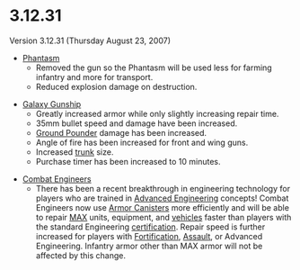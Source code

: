 # 3.12.31

Version 3.12.31 (Thursday August 23, 2007)

- [Phantasm](../vehicles/Phantasm.md)
  - Removed the gun so the Phantasm will be used less for farming infantry and
    more for transport.
  - Reduced explosion damage on destruction.

<!-- -->

- [Galaxy Gunship](../vehicles/Galaxy_Gunship.md)
  - Greatly increased armor while only slightly increasing repair time.
  - 35mm bullet speed and damage have been increased.
  - [Ground Pounder](../terminology/Ground_Pounder.md) damage has been
    increased.
  - Angle of fire has been increased for front and wing guns.
  - Increased [trunk](../terminology/Trunk.md) size.
  - Purchase timer has been increased to 10 minutes.

<!-- -->

- [Combat Engineers](../certifications/Combat_Engineering.md)
  - There has been a recent breakthrough in engineering technology for players
    who are trained in
    [Advanced Engineering](../certifications/Advanced_Engineering.md) concepts!
    Combat Engineers now use [Armor Canisters](../items/Armor_Canister.md) more
    efficiently and will be able to repair
    [MAX](../armor/Mechanized_Assault_Exo-Suit.md) units, equipment, and
    [vehicles](../vehicles/index.md) faster than players with the standard
    Engineering [certification](../certifications/Certification.md). Repair
    speed is further increased for players with
    [Fortification](../certifications/Fortification_Engineering.md),
    [Assault](../certifications/Assault_Engineering.md), or Advanced
    Engineering. Infantry armor other than MAX armor will not be affected by
    this change.
